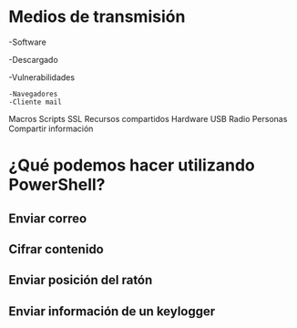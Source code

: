 # Medios de transmisión

-Software

  -Descargado

  -Vulnerabilidades
  
    -Navegadores
    -Cliente mail
  Macros
  Scripts
  SSL
  Recursos compartidos
Hardware
  USB
Radio
Personas
  Compartir información

# ¿Qué podemos hacer utilizando PowerShell?
## Enviar correo
## Cifrar contenido
## Enviar posición del ratón
## Enviar información de un keylogger
